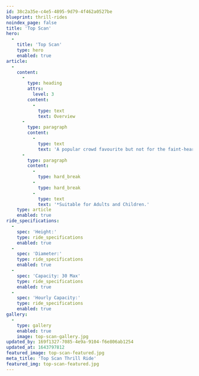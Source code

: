 ```yaml
---
id: 38c2a35e-c4e5-4895-9d79-4f462a0527be
blueprint: thrill-rides
noindex_page: false
title: 'Top Scan'
hero:
  -
    title: 'Top Scan'
    type: hero
    enabled: true
article:
  -
    content:
      -
        type: heading
        attrs:
          level: 3
        content:
          -
            type: text
            text: Overview
      -
        type: paragraph
        content:
          -
            type: text
            text: 'A popular crowd favourite but not for the faint-hearted as it towers above your other funfair rides. Get strapped in and the ride will take you up into the air and spin you around. Have fun in the skies, you''ll be left rattled when you''re finished.'
      -
        type: paragraph
        content:
          -
            type: hard_break
          -
            type: hard_break
          -
            type: text
            text: '*Suitable for Adults and Children.'
    type: article
    enabled: true
ride_specifications:
  -
    spec: 'Height:'
    type: ride_specifications
    enabled: true
  -
    spec: 'Diameter:'
    type: ride_specifications
    enabled: true
  -
    spec: 'Capacity: 30 Max'
    type: ride_specifications
    enabled: true
  -
    spec: 'Hourly Capacity:'
    type: ride_specifications
    enabled: true
gallery:
  -
    type: gallery
    enabled: true
    image: top-scan-gallery.jpg
updated_by: 169f1327-7085-4e9a-9104-f6e806ab1254
updated_at: 1643797812
featured_image: top-scan-featured.jpg
meta_title: 'Top Scan Thrill Ride'
featured_img: top-scan-featured.jpg
---
```

